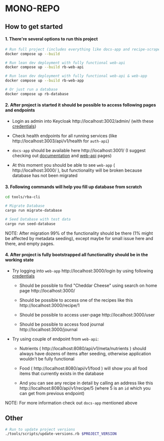 
# MONO-REPO


## How to get started

#### 1. There're several options to run this project

```sh
# Run full project (includes everything like docs-app and recipe-scraper)
docker compose up --build

# Run lean dev deployment with fully functional web-api
docker compose up --build rb-web-api

# Run lean dev deployment with fully functional web-api & web-app
docker compose up --build rb-web-app

# Or just run a database
docker compose up rb-database
```

#### 2. After project is started it should be possible to access following pages and endpoints

- Login as admin into Keycloak http://localhost:3002/admin/ (with these [credentials](./docker-compose.yaml#L84-L85))

- Check health endpoints for all running services (like http://localhost:3003/api/v1/health for `auth-api`)

- `docs-app` should be available here http://localhost:3001/ (I suggest checking out [documentation](http://localhost:3001/docs/intro) and [web-api](http://localhost:3001/web-api) pages)

- At this moment you should be able to see `web-app` ( http://localhost:3000/ ), but functionality will be broken because database has not been migrated

#### 3. Following commands will help you fill up database from scratch

```sh
cd tools/rba-cli

# Migrate Database
cargo run migrate-database

# Seed Database with test data
cargo run seed-database
```

NOTE: After migration 99% of the functionality should be there (1% might be affected by metadata seeding), except maybe for small issue here and there, and empty pages.

#### 4. After project is fully bootstrapped all functionality should be in the working state

- Try logging into `web-app` http://localhost:3000/login by using following [credentials](./services/auth-api/config/keycloak_users.json#19)

  - Should be possible to find "Cheddar Cheese" using search on home page http://localhost:3000/

  - Should be possible to access one of the recipes like this http://localhost:3000/recipe/1

  - Should be possible to access user-page http://localhost:3000/user

  - Should be possible to access food journal http://localhost:3000/journal

- Try using couple of endpoint from `web-api`:
  
  - Nutrients ( http://localhost:8080/api/v1/meta/nutrients ) should always have dozens of items after seeding, otherwise application wouldn't be fully functional

  - Food ( http://localhost:8080/api/v1/food ) will show you all food items that currently exists in the database

  - And you can see any recipe in detail by calling an address like this http://localhost:8080/api/v1/recipe/5 (where 5 is an `id` which you can get from previous endpoint)

NOTE: For more information check out `docs-app` mentioned above

## Other

```sh
# Run to update project versions 
./tools/scripts/update-versions.rb $PROJECT_VERSION
```
